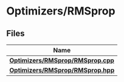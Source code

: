 # Optimizers/RMSprop



## Files

| Name           |
| -------------- |
| **[Optimizers/RMSprop/RMSprop.cpp](_r_m_sprop_8cpp.md#file-rmsprop.cpp)**  |
| **[Optimizers/RMSprop/RMSprop.hpp](_r_m_sprop_8hpp.md#file-rmsprop.hpp)**  |
